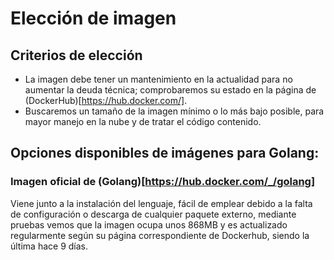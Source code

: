 # Elección de imagen

## Criterios de elección
- La imagen debe tener un mantenimiento en la actualidad para no aumentar la deuda técnica; comprobaremos su estado en la página de (DockerHub)[https://hub.docker.com/].
- Buscaremos un tamaño de la imagen mínimo o lo más bajo posible, para mayor manejo en la nube y de tratar el código contenido.

## Opciones disponibles de imágenes para Golang:

### Imagen oficial de (Golang)[https://hub.docker.com/_/golang]

Viene junto a la instalación del lenguaje, fácil de emplear debido a la falta de configuración o descarga de cualquier paquete externo, mediante pruebas vemos que la imagen ocupa unos 868MB y es actualizado regularmente según su página correspondiente de Dockerhub, siendo la última hace 9 días.

